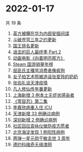 # 2022-01-17

共 19 条

<!-- BEGIN -->
<!-- 最后更新时间 Mon Jan 17 2022 04:14:54 GMT+0800 (China Standard Time) -->

1. [英方被曝在华为内部安插间谍](https://www.zhihu.com/search?q=华为)
1. [斗破苍穹三年之约更新](https://www.zhihu.com/search?q=斗破苍穹三年之约)
1. [国王排名更新](https://www.zhihu.com/search?q=国王排名)
1. [进击的巨人最终季 Part.2](https://www.zhihu.com/search?q=进击的巨人)
1. [动画电影《向着明亮那方》](https://www.zhihu.com/search?q=向着明亮那方)
1. [Steam 国游销量年榜](https://www.zhihu.com/search?q=steam)
1. [屈臣氏主播骂消费者像疯狗](https://www.zhihu.com/search?q=屈臣氏)
1. [女子拍艺术照被造谣张爱玲的奶奶](https://www.zhihu.com/search?q=张爱玲奶奶)
1. [张伯礼谈天津疫情](https://www.zhihu.com/search?q=张伯礼)
1. [凡人修仙传年番更新](https://www.zhihu.com/search?q=凡人修仙传)
1. [上海新增 3 例本土无症状感染者](https://www.zhihu.com/search?q=上海疫情)
1. [《零容忍》第二集](https://www.zhihu.com/search?q=零容忍)
1. [李嘉欣病重入住 ICU](https://www.zhihu.com/search?q=李嘉欣)
1. [天津新增 33 例确诊病例](https://www.zhihu.com/search?q=天津疫情)
1. [深圳新增 2 例确诊病例](https://www.zhihu.com/search?q=深圳疫情)
1. [社区回应袁咏仪做防疫志愿者](https://www.zhihu.com/search?q=袁咏仪)
1. [北京海淀发现 1 例阳性病例](https://www.zhihu.com/search?q=北京疫情)
1. [两弹一星元勋于敏去世 3 周年](https://www.zhihu.com/search?q=于敏去世3周年)
1. [德约科维奇无缘澳网](https://www.zhihu.com/search?q=德约科维奇)

<!-- END -->
